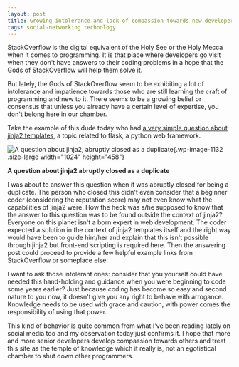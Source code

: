 ```yaml
---
layout: post
title: Growing intolerance and lack of compassion towards new developers on StackOverflow
tags: social-networking technology
---
```


StackOverflow is the digital equivalent of the Holy See or the Holy Mecca when it comes to programming. It is that place where developers go visit when they don't have answers to their coding problems in a hope that the Gods of StackOverflow will help them solve it.<!--more-->

But lately, the Gods of StackOverflow seem to be exhibiting a lot of intolerance and impatience towards those who are still learning the craft of programming and new to it. There seems to be a growing belief or consensus that unless you already have a certain level of expertise, you don't belong here in our chamber.

Take the example of this dude today who had [a very simple question about jinja2 templates](https://stackoverflow.com/q/56167254/849365), a topic related to flask, a python web framework.

![A question about jinja2, abruptly closed as a duplicate](/uploads/2019/05/so_closed_incorrectly-1024x458.png){.wp-image-1132 .size-large width="1024" height="458"}

**A question about jinja2 abruptly closed as a duplicate**

I was about to answer this question when it was abruptly closed for being a duplicate. The person who closed this didn't even consider that a beginner coder (considering the reputation score) may not even know what the capabilities of jinja2 were. How the heck was s/he supposed to know that the answer to this question was to be found outside the context of jinja2? Everyone on this planet isn't a born expert in web development. The coder expected a solution in the context of jinja2 templates itself and the right way would have been to guide him/her and explain that this isn't possible through jinja2 but front-end scripting is required here. Then the answering post could proceed to provide a few helpful example links from StackOverflow or someplace else.

I want to ask those intolerant ones: consider that you yourself could have needed this hand-holding and guidance when you were beginning to code some years earlier? Just because coding has become so easy and second nature to you now, it doesn't give you any right to behave with arrogance. Knowledge needs to be used with grace and caution, with power comes the responsibility of using that power.

This kind of behavior is quite common from what I've been reading lately on social media too and my observation today just confirms it. I hope that more and more senior developers develop compassion towards others and treat this site as the temple of knowledge which it really is, not an egotistical chamber to shut down other programmers.
